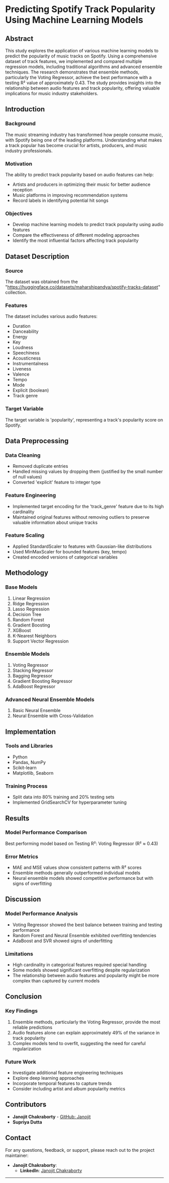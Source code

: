 # Predicting Spotify Track Popularity Using Machine Learning Models

## Abstract
This study explores the application of various machine learning models to predict the popularity of music tracks on Spotify. Using a comprehensive dataset of track features, we implemented and compared multiple regression models, including traditional algorithms and advanced ensemble techniques. The research demonstrates that ensemble methods, particularly the Voting Regressor, achieve the best performance with a testing R² value of approximately 0.43. The study provides insights into the relationship between audio features and track popularity, offering valuable implications for music industry stakeholders.

## Introduction

### Background
The music streaming industry has transformed how people consume music, with Spotify being one of the leading platforms. Understanding what makes a track popular has become crucial for artists, producers, and music industry professionals.

### Motivation
The ability to predict track popularity based on audio features can help:
- Artists and producers in optimizing their music for better audience reception
- Music platforms in improving recommendation systems
- Record labels in identifying potential hit songs

### Objectives
- Develop machine learning models to predict track popularity using audio features
- Compare the effectiveness of different modeling approaches
- Identify the most influential factors affecting track popularity

## Dataset Description

### Source
The dataset was obtained from the "https://huggingface.co/datasets/maharshipandya/spotify-tracks-dataset" collection.

### Features
The dataset includes various audio features:
- Duration
- Danceability
- Energy
- Key
- Loudness
- Speechiness
- Acousticness
- Instrumentalness
- Liveness
- Valence
- Tempo
- Mode
- Explicit (boolean)
- Track genre

### Target Variable
The target variable is 'popularity', representing a track's popularity score on Spotify.

## Data Preprocessing

### Data Cleaning
- Removed duplicate entries
- Handled missing values by dropping them (justified by the small number of null values)
- Converted 'explicit' feature to integer type

### Feature Engineering
- Implemented target encoding for the 'track_genre' feature due to its high cardinality
- Maintained original features without removing outliers to preserve valuable information about unique tracks

### Feature Scaling
- Applied StandardScaler to features with Gaussian-like distributions
- Used MinMaxScaler for bounded features (key, tempo)
- Created encoded versions of categorical variables

## Methodology

### Base Models
1. Linear Regression
2. Ridge Regression
3. Lasso Regression
4. Decision Tree
5. Random Forest
6. Gradient Boosting
7. XGBoost
8. K-Nearest Neighbors
9. Support Vector Regression

### Ensemble Models
1. Voting Regressor
2. Stacking Regressor
3. Bagging Regressor
4. Gradient Boosting Regressor
5. AdaBoost Regressor

### Advanced Neural Ensemble Models
1. Basic Neural Ensemble
2. Neural Ensemble with Cross-Validation

## Implementation

### Tools and Libraries
- Python
- Pandas, NumPy
- Scikit-learn
- Matplotlib, Seaborn

### Training Process
- Split data into 80% training and 20% testing sets
- Implemented GridSearchCV for hyperparameter tuning

## Results

### Model Performance Comparison
Best performing model based on Testing R²:
Voting Regressor (R² ≈ 0.43)

### Error Metrics
- MAE and MSE values show consistent patterns with R² scores
- Ensemble methods generally outperformed individual models
- Neural ensemble models showed competitive performance but with signs of overfitting

## Discussion

### Model Performance Analysis
- Voting Regressor showed the best balance between training and testing performance
- Random Forest and Neural Ensemble exhibited overfitting tendencies
- AdaBoost and SVR showed signs of underfitting

### Limitations
- High cardinality in categorical features required special handling
- Some models showed significant overfitting despite regularization
- The relationship between audio features and popularity might be more complex than captured by current models

## Conclusion

### Key Findings
1. Ensemble methods, particularly the Voting Regressor, provide the most reliable predictions
2. Audio features alone can explain approximately 49% of the variance in track popularity
3. Complex models tend to overfit, suggesting the need for careful regularization

### Future Work
- Investigate additional feature engineering techniques
- Explore deep learning approaches
- Incorporate temporal features to capture trends
- Consider including artist and album popularity metrics

## Contributors

- **Janojit Chakraborty** - [GitHub: Janojit](https://github.com/Janojit)
- **Supriya Dutta**

## Contact

For any questions, feedback, or support, please reach out to the project maintainer:

- **Janojit Chakraborty**:
  - **LinkedIn**: [Janojit Chakraborty](https://www.linkedin.com/in/janojit-chakraborty-a50a25235/)

---
